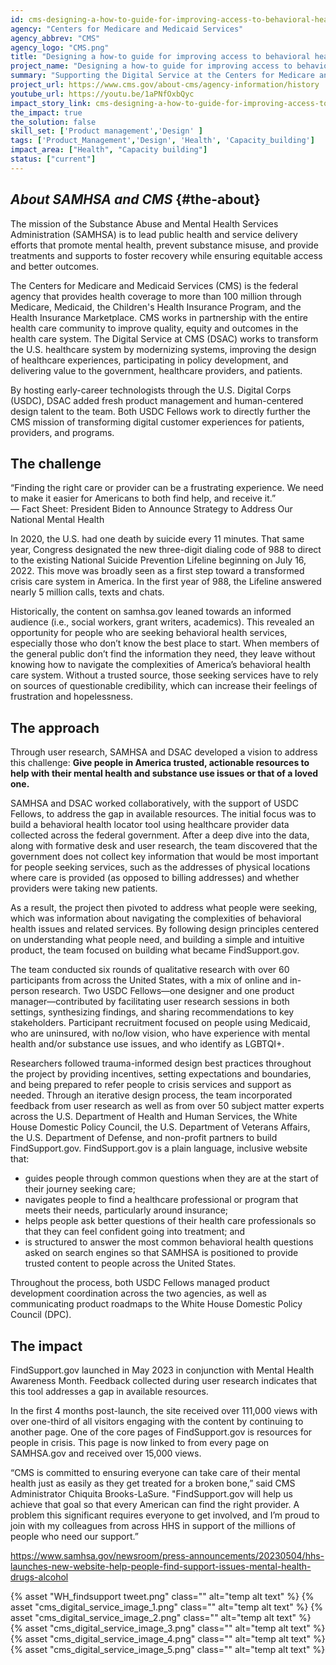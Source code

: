 ```yaml
---
id: cms-designing-a-how-to-guide-for-improving-access-to-behavioral-health-care-and-support
agency: "Centers for Medicare and Medicaid Services"
agency_abbrev: "CMS"
agency_logo: "CMS.png"
title: "Designing a how-to guide for improving access to behavioral health care and support through FindSupport.gov"
project_name: "Designing a how-to guide for improving access to behavioral health care and support through FindSupport.gov"
summary: "Supporting the Digital Service at the Centers for Medicare and Medicaid Services in understanding how people move around the U.S. health insurance system and taking action to support the most vulnerable Americans."
project_url: https://www.cms.gov/about-cms/agency-information/history
youtube_url: https://youtu.be/1aPNfOxbQyc
impact_story_link: cms-designing-a-how-to-guide-for-improving-access-to-behavioral-health-care-and-support
the_impact: true
the_solution: false
skill_set: ['Product management','Design' ]
tags: ['Product_Management','Design', 'Health', 'Capacity_building']
impact_area: ["Health", "Capacity building"]
status: ["current"]
---
```

## *About SAMHSA and CMS* {#the-about}
The mission of the Substance Abuse and Mental Health Services Administration (SAMHSA) is to lead public health and service delivery efforts that promote mental health, prevent substance misuse, and provide treatments and supports to foster recovery while ensuring equitable access and better outcomes. 
 
The Centers for Medicare and Medicaid Services (CMS) is the federal agency that provides health coverage to more than 100 million through Medicare, Medicaid, the Children's Health Insurance Program, and the Health Insurance Marketplace. CMS works in partnership with the entire health care community to improve quality, equity and outcomes in the health care system. The Digital Service at CMS (DSAC) works to transform the U.S. healthcare system by modernizing systems, improving the design of healthcare experiences, participating in policy development, and delivering value to the government, healthcare providers, and patients. 

By hosting early-career technologists through the U.S. Digital Corps (USDC), DSAC added fresh product management and human-centered design talent to the team. Both USDC Fellows work to directly further the CMS mission of transforming digital customer experiences for patients, providers, and programs.

## The challenge
<div class="blog-quote-box">
    <p>“Finding the right care or provider can be a frustrating experience. We need to make it easier for Americans to both find help, and receive it.”
    <br/>
    — <a style="text-decoration: none;" href="https://www.whitehouse.gov/briefing-room/statements-releases/2022/03/01/fact-sheet-president-biden-to-announce-strategy-to-address-our-national-mental-health-crisis-as-part-of-unity-agenda-in-his-first-state-of-the-union/">Fact Sheet</a>: President Biden to Announce Strategy to Address Our National Mental Health
    </p>
</div>

In 2020, the U.S. had one death by suicide every 11 minutes. That same year, Congress designated the new three-digit dialing code of 988 to direct to the existing National Suicide Prevention Lifeline beginning on July 16, 2022. This move was broadly seen as a first step toward a transformed crisis care system in America. In the first year of 988, the Lifeline answered nearly 5 million calls, texts and chats. 

Historically, the content on samhsa.gov leaned towards an informed audience (i.e., social workers, grant writers, academics). This revealed an opportunity for people who are seeking behavioral health services, especially those who don’t know the best place to start. When members of the general public don’t find the information they need, they leave without knowing how to navigate the complexities of America’s behavioral health care system. Without a trusted source, those seeking services have to rely on sources of questionable credibility, which can increase their feelings of frustration and hopelessness.


## The approach

Through user research, SAMHSA and DSAC developed a vision to address this challenge: **Give people in America trusted, actionable resources to help with their mental health and substance use issues or that of a loved one.** 

SAMHSA and DSAC worked collaboratively, with the support of USDC Fellows, to address the gap in available resources. The initial focus was to build a behavioral health locator tool using healthcare provider data collected across the federal government. After a deep dive into the data, along with formative desk and user research, the team discovered that the government does not collect key information that would be most important for people seeking services, such as the addresses of physical locations where care is provided (as opposed to billing addresses) and whether providers were taking new patients.

As a result, the project then pivoted to address what people were seeking, which was information about navigating the complexities of behavioral health issues and related services. By following design principles centered on understanding what people need, and building a simple and intuitive product, the team focused on building what became FindSupport.gov.

The team conducted six rounds of qualitative research with over 60 participants from across the United States, with a mix of online and in-person research. Two USDC Fellows—one designer and one product manager—contributed by facilitating user research sessions in both settings, synthesizing findings, and sharing recommendations to key stakeholders. Participant recruitment focused on people using Medicaid, who are uninsured, with no/low vision, who have experience with mental health and/or substance use issues, and who identify as LGBTQI+. 

Researchers followed trauma-informed design best practices throughout the project by providing incentives, setting expectations and boundaries, and being prepared to refer people to crisis services and support as needed. Through an iterative design process, the team incorporated feedback from user research as well as from over 50 subject matter experts across the U.S. Department of Health and Human Services, the White House Domestic Policy Council, the U.S. Department of Veterans Affairs, the U.S. Department of Defense, and non-profit partners to build FindSupport.gov. FindSupport.gov is a plain language, inclusive website that:

* guides people through common questions when they are at the start of their journey seeking care;
* navigates people to find a healthcare professional or program that meets their needs, particularly around insurance;
* helps people ask better questions of their health care professionals so that they can feel confident going into treatment; and
* is structured to answer the most common behavioral health questions asked on search engines so that SAMHSA is positioned to provide trusted content to people across the United States.

Throughout the process, both USDC Fellows managed product development coordination across the two agencies, as well as communicating product roadmaps to the White House Domestic Policy Council (DPC).  


## The impact 
FindSupport.gov launched in May 2023 in conjunction with Mental Health Awareness Month. Feedback collected during user research indicates that this tool addresses a gap in available resources. 

In the first 4 months post-launch, the site received over 111,000 views with over one-third of all visitors engaging with the content by continuing to another page. One of the core pages of FindSupport.gov is resources for people in crisis. This page is now linked to from every page on SAMHSA.gov and received over 15,000 views. 


<div class="blog-quote-box">
    <p>“CMS is committed to ensuring everyone can take care of their mental health just as easily as they get treated for a broken bone,” said CMS Administrator Chiquita Brooks-LaSure. <a style="text-decoration: none;" href="https://www.samhsa.gov/find-support">"FindSupport.gov</a> will help us achieve that goal so that every American can find the right provider. A problem this significant requires everyone to get involved, and I’m proud to join with my colleagues from across HHS in support of the millions of people who need our support.”
    </p>
    <a href="https://www.samhsa.gov/newsroom/press-announcements/20230504/hhs-launches-new-website-help-people-find-support-issues-mental-health-drugs-alcohol">https://www.samhsa.gov/newsroom/press-announcements/20230504/hhs-launches-new-website-help-people-find-support-issues-mental-health-drugs-alcohol</a>
</div>

 {% asset "WH_findsupport tweet.png" class="" alt="temp alt text" %}
  {% asset "cms_digital_service_image_1.png" class="" alt="temp alt text" %}
  {% asset "cms_digital_service_image_2.png" class="" alt="temp alt text" %}
  {% asset "cms_digital_service_image_3.png" class="" alt="temp alt text" %}
  {% asset "cms_digital_service_image_4.png" class="" alt="temp alt text" %}
  {% asset "cms_digital_service_image_5.png" class="" alt="temp alt text" %}